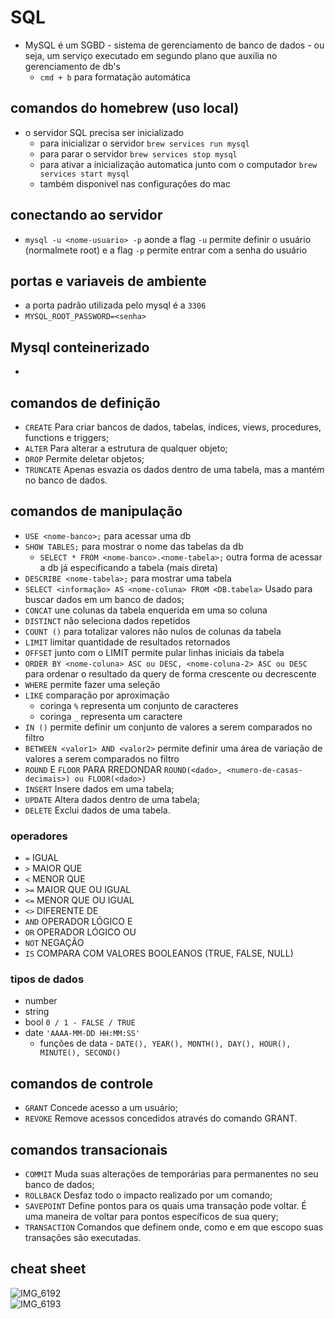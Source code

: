 # SQL
  - MySQL é um SGBD - sistema de gerenciamento de banco de dados - ou seja, um serviço executado em segundo plano que auxilia no gerenciamento de db's
    - `cmd + b` para formatação automática 

## comandos do homebrew (uso local)
  - o servidor SQL precisa ser inicializado
    -  para inicializar o servidor `brew services run mysql`
    -  para parar o servidor `brew services stop mysql`
    -  para ativar a inicialização automatica junto com o computador `brew services start mysql`
    -  também disponivel nas configurações do mac

## conectando ao servidor
  - `mysql -u <nome-usuario> -p` aonde a flag `-u` permite definir o usuário (normalmete root) e a flag `-p` permite entrar com a senha do usuário

## portas e variaveis de ambiente
  - a porta padrão utilizada pelo mysql é a `3306`
  - `MYSQL_ROOT_PASSWORD=<senha>`

## Mysql conteinerizado
  -


## comandos de definição
  - `CREATE` Para criar bancos de dados, tabelas, índices, views, procedures, functions e triggers;
  - `ALTER` Para alterar a estrutura de qualquer objeto;
  - `DROP` Permite deletar objetos;
  - `TRUNCATE` Apenas esvazia os dados dentro de uma tabela, mas a mantém no banco de dados.
  
## comandos de manipulação
  - `USE <nome-banco>;` para acessar uma db
  - `SHOW TABLES;` para mostrar o nome das tabelas da db
    - `SELECT * FROM <nome-banco>.<nome-tabela>;` outra forma de acessar a db já especificando a tabela (mais direta) 
  - `DESCRIBE <nome-tabela>;` para mostrar uma tabela
  - `SELECT <informação> AS <nome-coluna> FROM <DB.tabela>` Usado para buscar dados em um banco de dados;
  - `CONCAT` une colunas da tabela enquerida em uma so coluna
  - `DISTINCT` não seleciona dados repetidos
  - `COUNT ()` para totalizar valores não nulos de colunas da tabela
  - `LIMIT` limitar quantidade de resultados retornados
  - `OFFSET` junto com o LIMIT permite pular linhas iniciais da tabela
  - `ORDER BY <nome-coluna> ASC ou DESC, <nome-coluna-2> ASC ou DESC` para ordenar o resultado da query de forma crescente ou decrescente
  - `WHERE` permite fazer uma seleção
  - `LIKE` comparação por aproximação
    - coringa `%` representa um conjunto de caracteres
    - coringa `_` representa um caractere
  - `IN ()` permite definir um conjunto de valores a serem comparados no filtro
  - `BETWEEN <valor1> AND <valor2>` permite definir uma área de variação de valores a serem comparados no filtro
  - `ROUND` E `FLOOR` PARA RREDONDAR `ROUND(<dado>, <numero-de-casas-decimais>) ou FLOOR(<dado>)`
  - `INSERT` Insere dados em uma tabela;
  - `UPDATE` Altera dados dentro de uma tabela;
  - `DELETE` Exclui dados de uma tabela.

### operadores
  - `=` IGUAL
  - `>` MAIOR QUE
  - `<` MENOR QUE
  - `>=` MAIOR QUE OU IGUAL
  - `<=` MENOR QUE OU IGUAL
  - `<>` DIFERENTE DE
  - `AND` OPERADOR LÓGICO E
  - `OR` OPERADOR LÓGICO OU
  - `NOT` NEGAÇÃO
  - `IS` COMPARA COM VALORES BOOLEANOS (TRUE, FALSE, NULL)

### tipos de dados 
  - number
  - string
  - bool `0 / 1 - FALSE / TRUE`
  - date `'AAAA-MM-DD HH:MM:SS'`
    - funções de data - ``` DATE(), YEAR(), MONTH(), DAY(), HOUR(), MINUTE(), SECOND() ```

## comandos de controle
  - `GRANT` Concede acesso a um usuário;
  - `REVOKE` Remove acessos concedidos através do comando GRANT.

## comandos transacionais 
  - `COMMIT` Muda suas alterações de temporárias para permanentes no seu banco de dados;
  - `ROLLBACK` Desfaz todo o impacto realizado por um comando;
  - `SAVEPOINT` Define pontos para os quais uma transação pode voltar. É uma maneira de voltar para pontos específicos de sua query;
  - `TRANSACTION` Comandos que definem onde, como e em que escopo suas transações são executadas.

## cheat sheet
![IMG_6192](https://user-images.githubusercontent.com/99191410/196166224-f812742b-3297-4c6b-8771-c7cde7b6fc4d.jpeg)  
![IMG_6193](https://user-images.githubusercontent.com/99191410/196166430-a1896024-1cae-4c63-b175-c6d34ea3d10d.jpeg)
